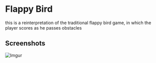 #  Flappy Bird

this is a reinterpretation of the traditional flappy bird game, in which the player scores as he passes obstacles


## Screenshots

![Imgur](https://i.imgur.com/Jur1D7Z.gif)

